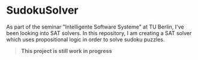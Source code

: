 # SudokuSolver

As part of the seminar "Intelligente Software Systeme" at TU Berlin, I've been looking into SAT solvers.
In this repository, I am creating a SAT solver which uses propositional logic in order to solve sudoku puzzles.

> **This project is still work in progress**
